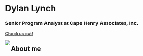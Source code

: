 # **Dylan Lynch**
### Senior Program Analyst at Cape Henry Associates, Inc. 
[Check us out!](https://cape-henry.com/)

<img align="left" src="/blob/main/headshot.png">

## About me

<br clear="left"/>






     
